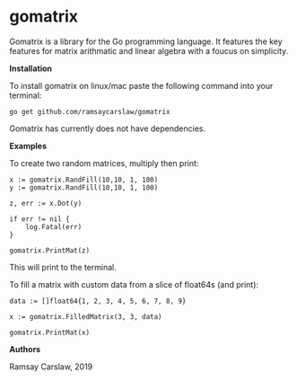 # gomatrix
Gomatrix is a library for the Go programming language. It features the key features for matrix arithmatic and linear algebra with a foucus on simplicity.

**Installation**

To install gomatrix on linux/mac paste the following command into your terminal:

`go get github.com/ramsaycarslaw/gomatrix`

Gomatrix has currently does not have dependencies.

**Examples**

To create two random matrices, multiply then print:

```
x := gomatrix.RandFill(10,10, 1, 100)
y := gomatrix.RandFill(10,10, 1, 100)

z, err := x.Dot(y)

if err != nil {
	log.Fatal(err)
}

gomatrix.PrintMat(z)
```

This will print to the terminal.

To fill a matrix with custom data from a slice of float64s (and print):
```
data := []float64{1, 2, 3, 4, 5, 6, 7, 8, 9}

x := gomatrix.FilledMatrix(3, 3, data)

gomatrix.PrintMat(x)
```
  

**Authors**

Ramsay Carslaw, 2019
